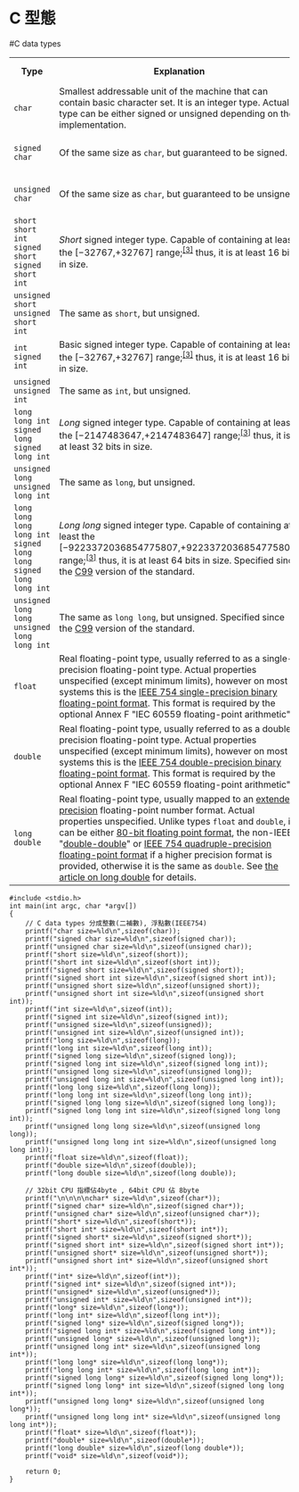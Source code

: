 # C 型態

#C data types

<table class="wikitable">
<tr>
<th style="width:14em;">Type</th>
<th>Explanation</th>
<th>Format Specifier</th>
</tr>
<tr>
<td><code class="mw-highlight"><span class="kt">char</span></code></td>
<td>Smallest addressable unit of the machine that can contain basic character set. It is an integer type. Actual type can be either signed or unsigned depending on the implementation.</td>
<td>&#160;%c</td>
</tr>
<tr>
<td><code class="mw-highlight"><span class="kt">signed</span> <span class="kt">char</span></code></td>
<td>Of the same size as <code>char</code>, but guaranteed to be signed.</td>
<td>&#160;%c <small>(or&#160;%hhi for numerical output)</small></td>
</tr>
<tr>
<td><code class="mw-highlight"><span class="kt">unsigned</span> <span class="kt">char</span></code></td>
<td>Of the same size as <code>char</code>, but guaranteed to be unsigned.</td>
<td>&#160;%c <small>(or&#160;%hhu for numerical output)</small></td>
</tr>
<tr>
<td><code class="mw-highlight"><span class="kt">short</span></code><br />
<code class="mw-highlight"><span class="kt">short</span> <span class="kt">int</span></code><br />
<code class="mw-highlight"><span class="kt">signed</span> <span class="kt">short</span></code><br />
<code class="mw-highlight"><span class="kt">signed</span> <span class="kt">short</span> <span class="kt">int</span></code></td>
<td><i>Short</i> signed integer type. Capable of containing at least the [−32767,+32767] range;<sup id="cite_ref-c99sizes_3-0" class="reference"><a href="#cite_note-c99sizes-3"><span>[</span>3<span>]</span></a></sup> thus, it is at least 16 bits in size.</td>
<td>&#160;%hi</td>
</tr>
<tr>
<td><code class="mw-highlight"><span class="kt">unsigned</span> <span class="kt">short</span></code><br />
<code class="mw-highlight"><span class="kt">unsigned</span> <span class="kt">short</span> <span class="kt">int</span></code></td>
<td>The same as <code>short</code>, but unsigned.</td>
<td>&#160;%hu</td>
</tr>
<tr>
<td><code class="mw-highlight"><span class="kt">int</span></code><br />
<code class="mw-highlight"><span class="kt">signed</span> <span class="kt">int</span></code></td>
<td>Basic signed integer type. Capable of containing at least the [−32767,+32767] range;<sup id="cite_ref-c99sizes_3-1" class="reference"><a href="#cite_note-c99sizes-3"><span>[</span>3<span>]</span></a></sup> thus, it is at least 16 bits in size.</td>
<td>&#160;%i or&#160;%d</td>
</tr>
<tr>
<td><code class="mw-highlight"><span class="kt">unsigned</span></code><br />
<code class="mw-highlight"><span class="kt">unsigned</span> <span class="kt">int</span></code></td>
<td>The same as <code>int</code>, but unsigned.</td>
<td>&#160;%u</td>
</tr>
<tr>
<td><code class="mw-highlight"><span class="kt">long</span></code><br />
<code class="mw-highlight"><span class="kt">long</span> <span class="kt">int</span></code><br />
<code class="mw-highlight"><span class="kt">signed</span> <span class="kt">long</span></code><br />
<code class="mw-highlight"><span class="kt">signed</span> <span class="kt">long</span> <span class="kt">int</span></code></td>
<td><i>Long</i> signed integer type. Capable of containing at least the [−2147483647,+2147483647] range;<sup id="cite_ref-c99sizes_3-2" class="reference"><a href="#cite_note-c99sizes-3"><span>[</span>3<span>]</span></a></sup> thus, it is at least 32 bits in size.</td>
<td>&#160;%li</td>
</tr>
<tr>
<td><code class="mw-highlight"><span class="kt">unsigned</span> <span class="kt">long</span></code><br />
<code class="mw-highlight"><span class="kt">unsigned</span> <span class="kt">long</span> <span class="kt">int</span></code></td>
<td>The same as <code>long</code>, but unsigned.</td>
<td>&#160;%lu</td>
</tr>
<tr>
<td><code class="mw-highlight"><span class="kt">long</span> <span class="kt">long</span></code><br />
<code class="mw-highlight"><span class="kt">long</span> <span class="kt">long</span> <span class="kt">int</span></code><br />
<code class="mw-highlight"><span class="kt">signed</span> <span class="kt">long</span> <span class="kt">long</span></code><br />
<code class="mw-highlight"><span class="kt">signed</span> <span class="kt">long</span> <span class="kt">long</span> <span class="kt">int</span></code></td>
<td><i>Long long</i> signed integer type. Capable of containing at least the [−9223372036854775807,+9223372036854775807] range;<sup id="cite_ref-c99sizes_3-3" class="reference"><a href="#cite_note-c99sizes-3"><span>[</span>3<span>]</span></a></sup> thus, it is at least 64 bits in size. Specified since the <a href="/wiki/C99" title="C99">C99</a> version of the standard.</td>
<td>&#160;%lli</td>
</tr>
<tr>
<td><code class="mw-highlight"><span class="kt">unsigned</span> <span class="kt">long</span> <span class="kt">long</span></code><br />
<code class="mw-highlight"><span class="kt">unsigned</span> <span class="kt">long</span> <span class="kt">long</span> <span class="kt">int</span></code></td>
<td>The same as <code>long long</code>, but unsigned. Specified since the <a href="/wiki/C99" title="C99">C99</a> version of the standard.</td>
<td>&#160;%llu</td>
</tr>
<tr>
<td><code class="mw-highlight"><span class="kt">float</span></code></td>
<td>Real floating-point type, usually referred to as a single-precision floating-point type. Actual properties unspecified (except minimum limits), however on most systems this is the <a href="/wiki/Single-precision_floating-point_format" title="Single-precision floating-point format">IEEE 754 single-precision binary floating-point format</a>. This format is required by the optional Annex F "IEC 60559 floating-point arithmetic".</td>
<td>&#160;%f <small>(promoted automatically to <code>double</code> for <code>printf()</code>)</small></td>
</tr>
<tr>
<td><code class="mw-highlight"><span class="kt">double</span></code></td>
<td>Real floating-point type, usually referred to as a double-precision floating-point type. Actual properties unspecified (except minimum limits), however on most systems this is the <a href="/wiki/Double-precision_floating-point_format" title="Double-precision floating-point format">IEEE 754 double-precision binary floating-point format</a>. This format is required by the optional Annex F "IEC 60559 floating-point arithmetic".</td>
<td>&#160;%f <small>(%lf for <code>scanf()</code>)</small></td>
</tr>
<tr>
<td><code class="mw-highlight"><span class="kt">long</span> <span class="kt">double</span></code></td>
<td>Real floating-point type, usually mapped to an <a href="/wiki/Extended_precision" title="Extended precision">extended precision</a> floating-point number format. Actual properties unspecified. Unlike types <code class="mw-highlight"><span class="kt">float</span></code> and <code class="mw-highlight"><span class="kt">double</span></code>, it can be either <a href="/wiki/80-bit_floating_point_format" title="80-bit floating point format" class="mw-redirect">80-bit floating point format</a>, the non-IEEE "<a href="/wiki/Double-double_arithmetic" title="Double-double arithmetic" class="mw-redirect">double-double</a>" or <a href="/wiki/IEEE_754_quadruple-precision_floating-point_format" title="IEEE 754 quadruple-precision floating-point format" class="mw-redirect">IEEE 754 quadruple-precision floating-point format</a> if a higher precision format is provided, otherwise it is the same as <code class="mw-highlight"><span class="kt">double</span></code>. See <a href="/wiki/Long_double" title="Long double">the article on long double</a> for details.</td>
<td>&#160;%Lf</td>
</tr>
</table>


```
#include <stdio.h>
int main(int argc, char *argv[])
{
    // C data types 分成整數(二補數), 浮點數(IEEE754)
    printf("char size=%ld\n",sizeof(char));
    printf("signed char size=%ld\n",sizeof(signed char));
    printf("unsigned char size=%ld\n",sizeof(unsigned char));
    printf("short size=%ld\n",sizeof(short));
    printf("short int size=%ld\n",sizeof(short int));
    printf("signed short size=%ld\n",sizeof(signed short));
    printf("signed short int size=%ld\n",sizeof(signed short int));
    printf("unsigned short size=%ld\n",sizeof(unsigned short));
    printf("unsigned short int size=%ld\n",sizeof(unsigned short int));
    printf("int size=%ld\n",sizeof(int));
    printf("signed int size=%ld\n",sizeof(signed int));
    printf("unsigned size=%ld\n",sizeof(unsigned));
    printf("unsigned int size=%ld\n",sizeof(unsigned int));
    printf("long size=%ld\n",sizeof(long));
    printf("long int size=%ld\n",sizeof(long int));
    printf("signed long size=%ld\n",sizeof(signed long));
    printf("signed long int size=%ld\n",sizeof(signed long int));
    printf("unsigned long size=%ld\n",sizeof(unsigned long));
    printf("unsigned long int size=%ld\n",sizeof(unsigned long int));
    printf("long long size=%ld\n",sizeof(long long));
    printf("long long int size=%ld\n",sizeof(long long int));
    printf("signed long long size=%ld\n",sizeof(signed long long));
    printf("signed long long int size=%ld\n",sizeof(signed long long int));
    printf("unsigned long long size=%ld\n",sizeof(unsigned long long));
    printf("unsigned long long int size=%ld\n",sizeof(unsigned long long int));
    printf("float size=%ld\n",sizeof(float));
    printf("double size=%ld\n",sizeof(double));
    printf("long double size=%ld\n",sizeof(long double));

    // 32bit CPU 指標佔4byte , 64bit CPU 佔 8byte
    printf("\n\n\n\nchar* size=%ld\n",sizeof(char*));
    printf("signed char* size=%ld\n",sizeof(signed char*));
    printf("unsigned char* size=%ld\n",sizeof(unsigned char*));
    printf("short* size=%ld\n",sizeof(short*));
    printf("short int* size=%ld\n",sizeof(short int*));
    printf("signed short* size=%ld\n",sizeof(signed short*));
    printf("signed short int* size=%ld\n",sizeof(signed short int*));
    printf("unsigned short* size=%ld\n",sizeof(unsigned short*));
    printf("unsigned short int* size=%ld\n",sizeof(unsigned short int*));
    printf("int* size=%ld\n",sizeof(int*));
    printf("signed int* size=%ld\n",sizeof(signed int*));
    printf("unsigned* size=%ld\n",sizeof(unsigned*));
    printf("unsigned int* size=%ld\n",sizeof(unsigned int*));
    printf("long* size=%ld\n",sizeof(long*));
    printf("long int* size=%ld\n",sizeof(long int*));
    printf("signed long* size=%ld\n",sizeof(signed long*));
    printf("signed long int* size=%ld\n",sizeof(signed long int*));
    printf("unsigned long* size=%ld\n",sizeof(unsigned long*));
    printf("unsigned long int* size=%ld\n",sizeof(unsigned long int*));
    printf("long long* size=%ld\n",sizeof(long long*));
    printf("long long int* size=%ld\n",sizeof(long long int*));
    printf("signed long long* size=%ld\n",sizeof(signed long long*));
    printf("signed long long* int size=%ld\n",sizeof(signed long long int*));
    printf("unsigned long long* size=%ld\n",sizeof(unsigned long long*));
    printf("unsigned long long int* size=%ld\n",sizeof(unsigned long long int*));
    printf("float* size=%ld\n",sizeof(float*));
    printf("double* size=%ld\n",sizeof(double*));
    printf("long double* size=%ld\n",sizeof(long double*));
    printf("void* size=%ld\n",sizeof(void*));

    return 0;
}

```



